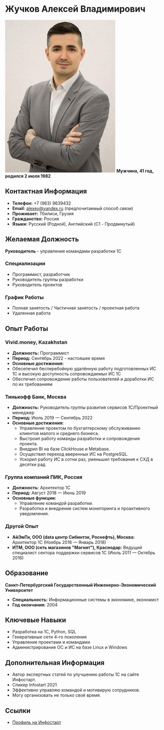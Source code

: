 # Жучков Алексей Владимирович
![Alt text](547730435.jpeg)
**Мужчина, 41 год, родился 2 июля 1982**

## Контактная Информация
- **Телефон:** +7 (963) 9639432
- **Email:** [alexey@yandex.ru](mailto:alexey@yandex.ru) (предпочитаемый способ связи)
- **Проживает:** Тбилиси, Грузия
- **Гражданство:** Россия
- **Языки:** Русский (Родной), Английский (C1 - Продвинутый)

## Желаемая Должность
**Руководитель** - управления командами разработки 1С

### Специализации
- Программист, разработчик
- Руководитель группы разработки
- Руководитель проектов

### График Работы
- Полная занятость / Частичная занятость / проектная работа
- Удаленная работа

## Опыт Работы

### Vivid.money, Kazakhstan
 - **Должность:** Программист
 - **Период:** Сентябрь 2022 - настояшее время
 - **Основные достижения:**
  - Обесепечил бесперебойную удалённую работу подготовленных ИС 1С и высокую доступность сопровождаемых ИС 1С
  - Обеспечил сопровождение работы пользователей и доработки ИС по их требованиям

### Тинькофф Банк, Москва
- **Должность:** Руководитель группы развития сервисов 1С/Проектный менеджер
- **Период:** Июль 2019 — Сентябрь 2022
- **Основные достижения:**
  - Управление проектом по бухгалтерскому обслуживанию клиентов малого и среднего бизнеса.
  - Выстроил работу команды разработки и сопровождения проекта.
  - Внедрил BI на базе ClickHouse и Metabase.
  - Осуществил переход вверенных ИС на PostgreSQL.
  - Ускорил работу ИС в сотни раз, уменьшил требования к СХД в десятки рад

### Группа компаний ПИК, Россия
- **Должность:** Архитектор 1С
- **Период:** Август 2018 — Июнь 2019
- **Основные функции:**
  - Управление командой разработки.
  - Разработка и внедрение систем мониторинга и проактивного уведомления.

### Другой Опыт
- **АйЭмТи, ООО (data центр Сибинтэк, Роснефть), Москва:** Архитектор 1С (Ноябрь 2016 — Январь 2018)
- **ИТМ, ООО (сеть магазинов "Магнит"), Краснодар:** Ведущий специалист сектора поддержки сервисов 1С (Июль 2011 — Октябрь 2016)

## Образование
**Санкт-Петербургский Государственный Инженерно-Экономический Университет**
- **Специальность:** Информационные системы в экономике, экономист
- **Год окончания:** 2004

## Ключевые Навыки
- Разработка на 1С, Python, SQL
- Генеративные сети 4-го поколения
- Управление проектами и командами
- Администрирование ОС и ИС на базе Linux и Windows

## Дополнительная Информация
- Автор экспертных статей по улучшению работы 1С на сайте Инфостарт.
- Спикер Infostart 2021
- Эффективно управляю командой и мотивирую сотрудников.
- Могу организовать не только своё время.

## Ссылки
- [Профиль на Инфостарт](http://infostart.ru/profile/232316/public/)
